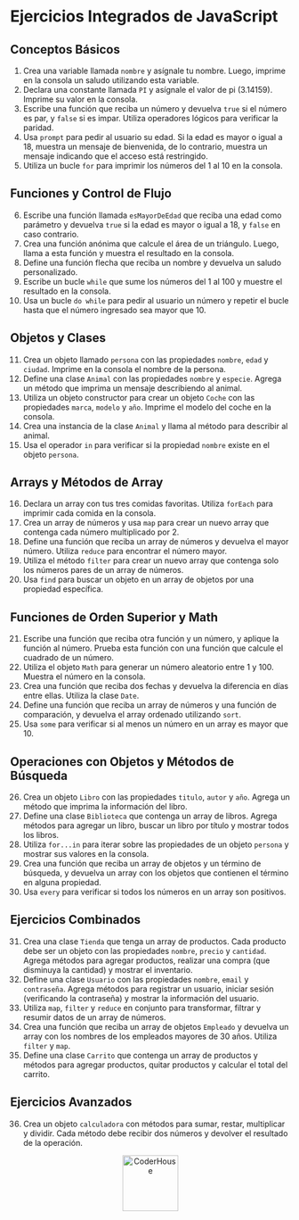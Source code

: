 # Ejercicios Integrados de JavaScript

## Conceptos Básicos

1. Crea una variable llamada `nombre` y asígnale tu nombre. Luego, imprime en la consola un saludo utilizando esta variable.
2. Declara una constante llamada `PI` y asígnale el valor de pi (3.14159). Imprime su valor en la consola.
3. Escribe una función que reciba un número y devuelva `true` si el número es par, y `false` si es impar. Utiliza operadores lógicos para verificar la paridad.
4. Usa `prompt` para pedir al usuario su edad. Si la edad es mayor o igual a 18, muestra un mensaje de bienvenida, de lo contrario, muestra un mensaje indicando que el acceso está restringido.
5. Utiliza un bucle `for` para imprimir los números del 1 al 10 en la consola.

## Funciones y Control de Flujo

6. Escribe una función llamada `esMayorDeEdad` que reciba una edad como parámetro y devuelva `true` si la edad es mayor o igual a 18, y `false` en caso contrario.
7. Crea una función anónima que calcule el área de un triángulo. Luego, llama a esta función y muestra el resultado en la consola.
8. Define una función flecha que reciba un nombre y devuelva un saludo personalizado.
9. Escribe un bucle `while` que sume los números del 1 al 100 y muestre el resultado en la consola.
10. Usa un bucle `do while` para pedir al usuario un número y repetir el bucle hasta que el número ingresado sea mayor que 10.

## Objetos y Clases

11. Crea un objeto llamado `persona` con las propiedades `nombre`, `edad` y `ciudad`. Imprime en la consola el nombre de la persona.
12. Define una clase `Animal` con las propiedades `nombre` y `especie`. Agrega un método que imprima un mensaje describiendo al animal.
13. Utiliza un objeto constructor para crear un objeto `Coche` con las propiedades `marca`, `modelo` y `año`. Imprime el modelo del coche en la consola.
14. Crea una instancia de la clase `Animal` y llama al método para describir al animal.
15. Usa el operador `in` para verificar si la propiedad `nombre` existe en el objeto `persona`.

## Arrays y Métodos de Array

16. Declara un array con tus tres comidas favoritas. Utiliza `forEach` para imprimir cada comida en la consola.
17. Crea un array de números y usa `map` para crear un nuevo array que contenga cada número multiplicado por 2.
18. Define una función que reciba un array de números y devuelva el mayor número. Utiliza `reduce` para encontrar el número mayor.
19. Utiliza el método `filter` para crear un nuevo array que contenga solo los números pares de un array de números.
20. Usa `find` para buscar un objeto en un array de objetos por una propiedad específica.

## Funciones de Orden Superior y Math

21. Escribe una función que reciba otra función y un número, y aplique la función al número. Prueba esta función con una función que calcule el cuadrado de un número.
22. Utiliza el objeto `Math` para generar un número aleatorio entre 1 y 100. Muestra el número en la consola.
23. Crea una función que reciba dos fechas y devuelva la diferencia en días entre ellas. Utiliza la clase `Date`.
24. Define una función que reciba un array de números y una función de comparación, y devuelva el array ordenado utilizando `sort`.
25. Usa `some` para verificar si al menos un número en un array es mayor que 10.

## Operaciones con Objetos y Métodos de Búsqueda

26. Crea un objeto `Libro` con las propiedades `titulo`, `autor` y `año`. Agrega un método que imprima la información del libro.
27. Define una clase `Biblioteca` que contenga un array de libros. Agrega métodos para agregar un libro, buscar un libro por título y mostrar todos los libros.
28. Utiliza `for...in` para iterar sobre las propiedades de un objeto `persona` y mostrar sus valores en la consola.
29. Crea una función que reciba un array de objetos y un término de búsqueda, y devuelva un array con los objetos que contienen el término en alguna propiedad.
30. Usa `every` para verificar si todos los números en un array son positivos.

## Ejercicios Combinados

31. Crea una clase `Tienda` que tenga un array de productos. Cada producto debe ser un objeto con las propiedades `nombre`, `precio` y `cantidad`. Agrega métodos para agregar productos, realizar una compra (que disminuya la cantidad) y mostrar el inventario.
32. Define una clase `Usuario` con las propiedades `nombre`, `email` y `contraseña`. Agrega métodos para registrar un usuario, iniciar sesión (verificando la contraseña) y mostrar la información del usuario.
33. Utiliza `map`, `filter` y `reduce` en conjunto para transformar, filtrar y resumir datos de un array de números.
34. Crea una función que reciba un array de objetos `Empleado` y devuelva un array con los nombres de los empleados mayores de 30 años. Utiliza `filter` y `map`.
35. Define una clase `Carrito` que contenga un array de productos y métodos para agregar productos, quitar productos y calcular el total del carrito.

## Ejercicios Avanzados

36. Crea un objeto `calculadora` con métodos para sumar, restar, multiplicar y dividir. Cada método debe recibir dos números y devolver el resultado de la operación.




<p align="center"> 
    <img src="https://jobs.coderhouse.com/assets/logos_coderhouse.png" alt="CoderHouse"  height="100"/>
</p>